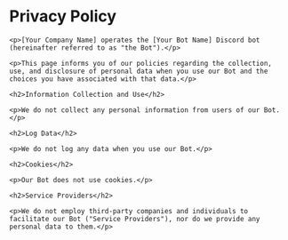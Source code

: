 <html lang="en">
<head>
    <meta charset="UTF-8">
    <title>Privacy Policy</title>
</head>
<body>
    <h1>Privacy Policy</h1>

    <p>[Your Company Name] operates the [Your Bot Name] Discord bot (hereinafter referred to as "the Bot").</p>

    <p>This page informs you of our policies regarding the collection, use, and disclosure of personal data when you use our Bot and the choices you have associated with that data.</p>

    <h2>Information Collection and Use</h2>

    <p>We do not collect any personal information from users of our Bot.</p>

    <h2>Log Data</h2>

    <p>We do not log any data when you use our Bot.</p>

    <h2>Cookies</h2>

    <p>Our Bot does not use cookies.</p>

    <h2>Service Providers</h2>

    <p>We do not employ third-party companies and individuals to facilitate our Bot ("Service Providers"), nor do we provide any personal data to them.</p>
</body>
</html>
